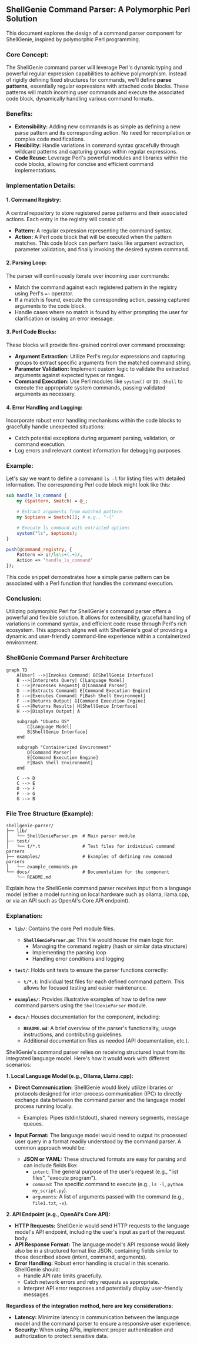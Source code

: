 ## ShellGenie Command Parser: A Polymorphic Perl Solution

This document explores the design of a command parser component for ShellGenie, inspired by polymorphic Perl programming.

### Core Concept:

The ShellGenie command parser will leverage Perl's dynamic typing and powerful regular expression capabilities to achieve polymorphism. Instead of rigidly defining fixed structures for commands, we'll define **parse patterns**, essentially regular expressions with attached code blocks. These patterns will match incoming user commands and execute the associated code block, dynamically handling various command formats.

### Benefits:

* **Extensibility:** Adding new commands is as simple as defining a new parse pattern and its corresponding action. No need for recompilation or complex code modifications.
* **Flexibility:** Handle variations in command syntax gracefully through wildcard patterns and capturing groups within regular expressions.
* **Code Reuse:** Leverage Perl's powerful modules and libraries within the code blocks, allowing for concise and efficient command implementations.

### Implementation Details:

#### 1. Command Registry:
A central repository to store registered parse patterns and their associated actions. Each entry in the registry will consist of:

* **Pattern:** A regular expression representing the command syntax.
* **Action:** A Perl code block that will be executed when the pattern matches. This code block can perform tasks like argument extraction, parameter validation, and finally invoking the desired system command.

#### 2. Parsing Loop:
The parser will continuously iterate over incoming user commands:

* Match the command against each registered pattern in the registry using Perl's `=~` operator.
* If a match is found, execute the corresponding action, passing captured arguments to the code block.
* Handle cases where no match is found by either prompting the user for clarification or issuing an error message.

#### 3. Perl Code Blocks:
These blocks will provide fine-grained control over command processing:

* **Argument Extraction:** Utilize Perl's regular expressions and capturing groups to extract specific arguments from the matched command string.
* **Parameter Validation:** Implement custom logic to validate the extracted arguments against expected types or ranges.
* **Command Execution:** Use Perl modules like `system()` or `IO::Shell` to execute the appropriate system commands, passing validated arguments as necessary.

#### 4. Error Handling and Logging:
Incorporate robust error handling mechanisms within the code blocks to gracefully handle unexpected situations:

* Catch potential exceptions during argument parsing, validation, or command execution.
* Log errors and relevant context information for debugging purposes.

### Example:

Let's say we want to define a command `ls -l` for listing files with detailed information. The corresponding Perl code block might look like this:

```perl
sub handle_ls_command {
    my ($pattern, $match) = @_;

    # Extract arguments from matched pattern
    my $options = $match[1]; # e.g., "-l"

    # Execute ls command with extracted options
    system("ls", $options);
}

push(@command_registry, {
    Pattern => qr/ls\s+(.+)/,
    Action => 'handle_ls_command'
});
```

This code snippet demonstrates how a simple parse pattern can be associated with a Perl function that handles the command execution.

### Conclusion:

Utilizing polymorphic Perl for ShellGenie's command parser offers a powerful and flexible solution. It allows for extensibility, graceful handling of variations in command syntax, and efficient code reuse through Perl's rich ecosystem. This approach aligns well with ShellGenie's goal of providing a dynamic and user-friendly command-line experience within a containerized environment.

### ShellGenie Command Parser Architecture

```mermaid
graph TD
    A[User] -->|Invokes Command| B[ShellGenie Interface]
    B -->|Interprets Query| C[Language Model]
    C -->|Processes Request| D[Command Parser]
    D -->|Extracts Command| E[Command Execution Engine]
    E -->|Executes Command| F[Bash Shell Environment]
    F -->|Returns Output| G[Command Execution Engine]
    G -->|Returns Results| H[ShellGenie Interface]
    H -->|Displays Output| A

    subgraph "Ubuntu OS"
        C[Language Model]
        B[ShellGenie Interface]
    end

    subgraph "Containerized Environment"
        D[Command Parser]
        E[Command Execution Engine]
        F[Bash Shell Environment]
    end

    C --> D
    C --> E
    D --> F
    F --> G
    G --> B
```

### File Tree Structure (Example):

```
shellgenie-parser/
├── lib/
│   └── ShellGenieParser.pm  # Main parser module
├── test/
│   └── t/*.t                # Test files for individual command parsers
├── examples/                # Examples of defining new command parsers
│   └── example_commands.pm 
└── docs/                    # Documentation for the component
    └── README.md            
```
Explain how the ShellGenie command parser receives input from a language model (either a model running on local hardware such as ollama, llama.cpp, or via an API such as OpenAI's Core API endpoint).

### Explanation:

* **`lib/`**: Contains the core Perl module files.
    * **`ShellGenieParser.pm`**: This file would house the main logic for:
        * Managing the command registry (hash or similar data structure)
        * Implementing the parsing loop
        * Handling error conditions and logging

* **`test/`**: Holds unit tests to ensure the parser functions correctly:
    * **`t/*.t`**: Individual test files for each defined command pattern. This allows for focused testing and easier maintenance.

* **`examples/`**: Provides illustrative examples of how to define new command parsers using the `ShellGenieParser` module.

* **`docs/`**: Houses documentation for the component, including:
    * **`README.md`**: A brief overview of the parser's functionality, usage instructions, and contributing guidelines.
    * Additional documentation files as needed (API documentation, etc.).



ShellGenie's command parser relies on receiving structured input from its integrated language model.  Here's how it would work with different scenarios:

**1. Local Language Model (e.g., Ollama, Llama.cpp):**

* **Direct Communication:** ShellGenie would likely utilize libraries or protocols designed for inter-process communication (IPC) to directly exchange data between the command parser and the language model process running locally.
    *   Examples: Pipes (stdin/stdout), shared memory segments, message queues. 
* **Input Format:**  The language model would need to output its processed user query in a format readily understood by the command parser. A common approach would be:

    *  **JSON or YAML:** These structured formats are easy for parsing and can include fields like:
        * `intent`: The general purpose of the user's request (e.g., "list files", "execute program").
        * `command`: The specific command to execute (e.g., `ls -l`, `python my_script.py`).
        * `arguments`: A list of arguments passed with the command (e.g., `file1.txt`, `-v`).

**2. API Endpoint (e.g., OpenAI's Core API):**

* **HTTP Requests:** ShellGenie would send HTTP requests to the language model's API endpoint, including the user's input as part of the request body.
* **API Response Format:** The language model's API response would likely also be in a structured format like JSON, containing fields similar to those described above (intent, command, arguments). 
* **Error Handling:** Robust error handling is crucial in this scenario. ShellGenie should:
    *   Handle API rate limits gracefully.
    *  Catch network errors and retry requests as appropriate.
    *  Interpret API error responses and potentially display user-friendly messages.

**Regardless of the integration method, here are key considerations:**

* **Latency:** Minimize latency in communication between the language model and the command parser to ensure a responsive user experience. 
* **Security:** When using APIs, implement proper authentication and authorization to protect sensitive data.
